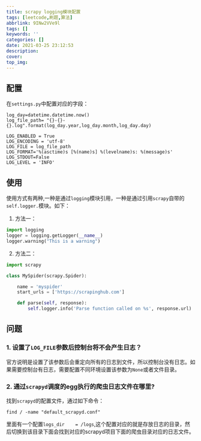```yaml
---
title: scrapy logging模块配置
tags: [leetcode,刷题,算法]
abbrlink: 9INw2VVe9l
tags: []
keywords: ''
categories: []
date: 2021-03-25 23:12:53
description:
cover: 
top_img:
---
```




## 配置

在`settings.py`中配置对应的字段：

```
log_day=datetime.datetime.now()
log_file_path= "{}-{}-{}.log".format(log_day.year,log_day.month,log_day.day)

LOG_ENABLED = True
LOG_ENCODING = 'utf-8'
LOG_FILE = log_file_path
LOG_FORMAT='%(asctime)s [%(name)s] %(levelname)s: %(message)s'
LOG_STDOUT=False
LOG_LEVEL = 'INFO'
```

## 使用

使用方式有两种,一种是通过`logging`模块引用，一种是通过引用`scrapy`自带的` self.logger.`模块。如下：

1. 方法一：

```python
import logging
logger = logging.getLogger(__name__)
logger.warning("This is a warning")
```

2. 方法二：

```python
import scrapy

class MySpider(scrapy.Spider):

    name = 'myspider'
    start_urls = ['https://scrapinghub.com']

    def parse(self, response):
        self.logger.info('Parse function called on %s', response.url)
```

## 问题

### 1. 设置了`LOG_FILE`参数后控制台将不会产生日志？
官方说明是设置了该参数后会重定向所有的日志到文件，所以控制台没有日志。如果需要控制台有日志，需要配置不同环境设置该参数为`None`或者文件目录。

### 2. 通过`scrapyd`调度的egg执行的爬虫日志文件在哪里?
找到`scrapyd`的配置文件，通过如下命令：
```
find / -name "default_scrapyd.conf"
```
里面有一个配置`logs_dir    = /logs`,这个配置对应的就是存放日志的目录，然后切换到该目录下面会找到对应的scrapyd项目下面的爬虫目录对应的日志文件。